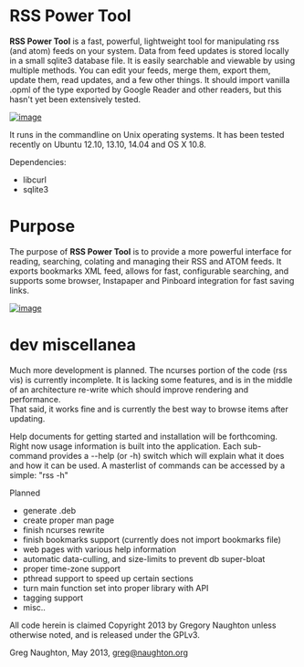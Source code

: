 RSS Power Tool
=======

**RSS Power Tool** is a fast, powerful, lightweight tool for manipulating
rss (and atom) feeds on your system.  Data from feed updates is stored 
locally in a small sqlite3 database file.  It is easily searchable and 
viewable by using multiple methods. You can edit your feeds, merge them,
export them, update them, read updates, and a few other things. It should
import vanilla .opml of the type exported by Google Reader and other readers,
but this hasn't yet been extensively tested.

[![image](https://camo.githubusercontent.com/8fe2d0d124abf929ee00b33f18070bcdbf32b64e/687474703a2f2f6d7974686d616368696e652e6f72672f696d616765732f7270745f6974656d5f766965772e706e67)](https://github.com/gmn/rsstool/wiki/RSS-Power-Tool---Main-Page "Click for more Images and Instructions")

It runs in the commandline on Unix operating systems. 
It has been tested recently on Ubuntu 12.10, 13.10, 14.04 and OS X 10.8.

Dependencies:
- libcurl
- sqlite3

# Purpose

The purpose of **RSS Power Tool** is to provide a more powerful interface for reading, searching, colating and managing their RSS and ATOM feeds. It exports bookmarks XML feed, allows for fast, configurable searching, and supports some browser, Instapaper and Pinboard integration for fast saving links.

[![image](https://camo.githubusercontent.com/cbc902f133a70f7363ca0b68c5738ef00ccb736a/687474703a2f2f6d7974686d616368696e652e6f72672f696d616765732f7270745f6974656d5f6c6973745f766965772e706e67)](https://github.com/gmn/rsstool/wiki/RSS-Power-Tool---Main-Page "Click here for instructions")

# dev miscellanea

Much more development is planned. The ncurses portion of the code (rss vis) is 
currently incomplete.  It is lacking some features, and is in the middle 
of an architecture re-write which should improve rendering and performance.  
That said, it works fine and is currently the best way to browse items after
updating.

Help documents for getting started and installation will be forthcoming.
Right now usage information is built into the application. Each sub-command
provides a --help (or -h) switch which will explain what it does and how it
can be used. A masterlist of commands can be accessed by a simple: "rss -h"

Planned
- generate .deb
- create proper man page
- finish ncurses rewrite
- finish bookmarks support (currently does not import bookmarks file)
- web pages with various help information 
- automatic data-culling, and size-limits to prevent db super-bloat
- proper time-zone support
- pthread support to speed up certain sections
- turn main function set into proper library with API
- tagging support
- misc..

All code herein is claimed Copyright 2013 by Gregory Naughton unless
otherwise noted, and is released under the GPLv3. 

Greg Naughton, May 2013, greg@naughton.org

